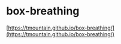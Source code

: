 # box-breathing

[https://tmountain.github.io/box-breathing/](https://tmountain.github.io/box-breathing/)

